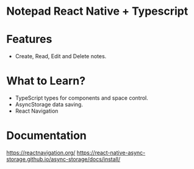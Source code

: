 # Notepad React Native + Typescript

# Features
  - Create, Read, Edit and Delete notes.

# What to Learn?
  - TypeScript types for components and space control.
  - AsyncStorage data saving.
  - React Navigation

# Documentation
https://reactnavigation.org/
https://react-native-async-storage.github.io/async-storage/docs/install/
